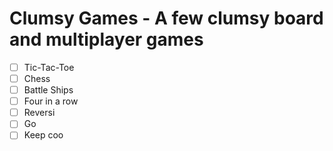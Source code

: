 # Clumsy Games - A few clumsy board and multiplayer games

- [ ] Tic-Tac-Toe
- [ ] Chess
- [ ] Battle Ships
- [ ] Four in a row
- [ ] Reversi
- [ ] Go
- [ ] Keep coo
